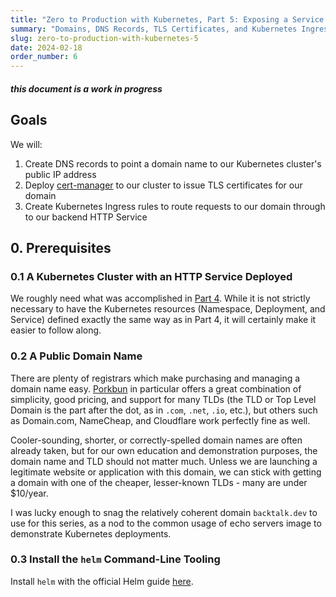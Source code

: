 ```yaml
---
title: "Zero to Production with Kubernetes, Part 5: Exposing a Service to the Public Internet"
summary: "Domains, DNS Records, TLS Certificates, and Kubernetes Ingresses"
slug: zero-to-production-with-kubernetes-5
date: 2024-02-18
order_number: 6
---
```


##### **this document is a work in progress**

## Goals

We will:

1. Create DNS records to point a domain name to our Kubernetes cluster's public IP address
2. Deploy [cert-manager](https://cert-manager.io/docs/) to our cluster to issue TLS certificates for our domain
3. Create Kubernetes Ingress rules to route requests to our domain through to our backend HTTP Service

## 0. Prerequisites

### 0.1 A Kubernetes Cluster with an HTTP Service Deployed

We roughly need what was accomplished in [Part 4](/resources/infra-ops/zero-to-production-with-kubernetes-4/).
While it is not strictly necessary to have the Kubernetes resources (Namespace, Deployment, and Service)
defined exactly the same way as in Part 4, it will certainly make it easier to follow along.

### 0.2 A Public Domain Name

There are plenty of registrars which make purchasing and managing a domain name easy.
[Porkbun](https://porkbun.com/) in particular offers a great combination of simplicity, good pricing,
and support for many TLDs (the TLD or Top Level Domain is the part after the dot, as in `.com`, `.net`, `.io`, etc.),
but others such as Domain.com, NameCheap, and Cloudflare work perfectly fine as well.

Cooler-sounding, shorter, or correctly-spelled domain names are often already taken,
but for our own education and demonstration purposes, the domain name and TLD should not matter much.
Unless we are launching a legitimate website or application with this domain,
we can stick with getting a domain with one of the cheaper, lesser-known TLDs - many are under $10/year.

I was lucky enough to snag the relatively coherent domain `backtalk.dev` to use for this series,
as a nod to the common usage of echo servers image to demonstrate Kubernetes deployments.

### 0.3 Install the `helm` Command-Line Tooling

Install `helm` with the official Helm guide [here](https://helm.sh/docs/intro/install/).
